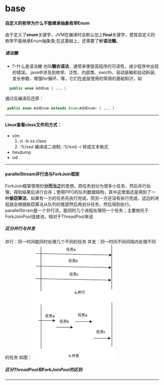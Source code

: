 # base

#### 自定义的枚举为什么不能继承抽象枚举Enum<E extends Enum>
  由于定义了**enum**关键字，JVM在编译时会默认加上**final**关键字，使其自定义的枚举不能继承Enum抽象类;在这基础上，还需要了解**语法糖**。
##### 语法糖
* ?-什么是语法糖
  也叫**糖衣语法**，通常来使提高程序的可读性，减少程序中出现的错误。
  java中涉及到枚举、泛性、内部类、swicth、自动装箱和自动拆装、变长参数、增强for循环、等，它们在底层使用的常用的基础知识，如
```java
  public enum AddEum { ... }
```
通过反编译后还原：
```java
 public enum AddEnum extends Enum<AddEnum> { ... }
```

----------------------------------------------------------------------------------------------------------------------------------------------------------------------------------------------
#### Linux查看class文件的方式：
* vim
  1. vi -b xx.class 
  2. :%!xxd 编译成二进制; :%!xxd -r 转成文本格式
* hexdump
* od
----------------------------------------------------------------------------------------------------------------------------------------------------------------------------------------------

#### parallelStream并行流与ForkJoin框架
   ForkJoin框架使用的**分而治之**的思想，把任务划分为很多小任务，然后并行处理，得到结果后进行合并；使用FIFO的队列数据结构，其中这里面还是用到了一种**偷窃算法**，如果有一方的任务先执行完成，而另一方还没有执行完成，这边的进程就会根据偷窃算法从队列的尾部然后再划分任务，然后得到执行。
   parallelStrram是一个并行流，能同时几个进程处理同一个任务；主要依托于ForkJoinPool连接池，相对于ThreadPool来说
##### 区分并行与并发
   并行：同一时间能同时处理几个不同的任务
   并发：同一时间不同间隔内处理不同的任务
   如图：
   ![并行与并发](vx_images/341823921259499.png)

##### 区分ThreadPool和ForkJoinPool的区别
  

----------------------------------------------------------------------------------------------------------------------------------------------------------------------------------------------